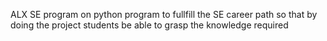 ALX SE program on python program to fullfill the SE career path so that by doing the project students be able to grasp the knowledge required
